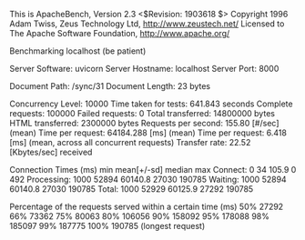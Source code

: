 This is ApacheBench, Version 2.3 <$Revision: 1903618 $>
Copyright 1996 Adam Twiss, Zeus Technology Ltd, http://www.zeustech.net/
Licensed to The Apache Software Foundation, http://www.apache.org/

Benchmarking localhost (be patient)


Server Software:        uvicorn
Server Hostname:        localhost
Server Port:            8000

Document Path:          /sync/31
Document Length:        23 bytes

Concurrency Level:      10000
Time taken for tests:   641.843 seconds
Complete requests:      100000
Failed requests:        0
Total transferred:      14800000 bytes
HTML transferred:       2300000 bytes
Requests per second:    155.80 [#/sec] (mean)
Time per request:       64184.288 [ms] (mean)
Time per request:       6.418 [ms] (mean, across all concurrent requests)
Transfer rate:          22.52 [Kbytes/sec] received

Connection Times (ms)
              min  mean[+/-sd] median   max
Connect:        0   34 105.9      0     492
Processing:  1000 52894 60140.8  27030  190785
Waiting:     1000 52894 60140.8  27030  190785
Total:       1000 52929 60125.9  27292  190785

Percentage of the requests served within a certain time (ms)
  50%  27292
  66%  73362
  75%  80063
  80%  106056
  90%  158092
  95%  178088
  98%  185097
  99%  187775
 100%  190785 (longest request)
